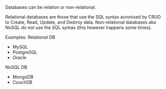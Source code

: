 Databases can be relation or non-relational.

Relational databases are those that use the SQL syntax acronised by CRUD to Create, Read, Update, and Destroy data.
Non-relational databases aka NoSQL do not use the SQL syntax (this however happens some times).

Examples:
Relational DB
* MySQL
* PostgreSQL
* Oracle

NoSQL DB
* MongoDB
* CouchDB
